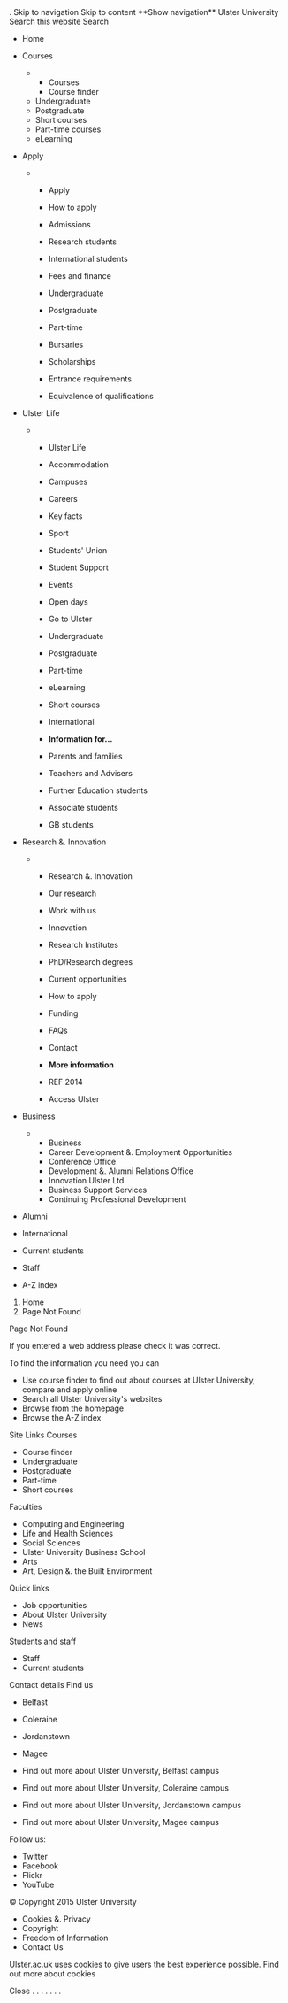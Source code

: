 <iframe src="//www.googletagmanager.com/ns.html?id=GTM-MGFFD8" height="0" width="0" style="display:none;visibility:hidden"></iframe>. Skip to navigation Skip to content **Show navigation** Ulster University Search this website Search

*   Home
*   Courses
    *   *   Courses
        *   Course finder  
    *   Undergraduate  
    *   Postgraduate  
    *   Short courses  
    *   Part-time courses  
    *   eLearning  

*   Apply
    *   *   Apply
        *   How to apply
        *   Admissions
        *   Research students
        *   International students
        
        *   Fees and finance
        *   Undergraduate
        *   Postgraduate
        *   Part-time
        *   Bursaries
        *   Scholarships
        
        *   Entrance requirements
        *   Equivalence of qualifications
*   Ulster Life
    *   *   Ulster Life
        *   Accommodation
        *   Campuses
        *   Careers
        *   Key facts
        *   Sport
        *   Students' Union
        *   Student Support
        *   Events
        *   Open days
        
        *   Go to Ulster
        *   Undergraduate
        *   Postgraduate
        *   Part-time
        *   eLearning
        *   Short courses
        *   International
        
        *   **Information for...**
        *   Parents and families
        *   Teachers and Advisers
        *   Further Education students
        *   Associate students
        *   GB students
*   Research &. Innovation
    *   *   Research &. Innovation
        *   Our research
        *   Work with us
        *   Innovation
        *   Research Institutes
        
        *   PhD/Research degrees
        *   Current opportunities
        *   How to apply
        *   Funding
        *   FAQs
        *   Contact
        
        *   **More information**
        *   REF 2014
        *   Access Ulster
*   Business
    *   *   Business
        *   Career Development &. Employment Opportunities
        *   Conference Office
        *   Development &. Alumni Relations Office
        *   Innovation Ulster Ltd  
        *   Business Support Services
        *   Continuing Professional Development

*   Alumni
*   International
*   Current students
*   Staff
*   A-Z index

1.  Home
2.  Page Not Found

Page Not Found

If you entered a web address please check it was correct.

To find the information you need you can

*   Use course finder to find out about courses at Ulster University, compare and apply online
*   Search all Ulster University's websites
*   Browse from the homepage
*   Browse the A-Z index

Site Links Courses

*   Course finder
*   Undergraduate
*   Postgraduate
*   Part-time
*   Short courses

Faculties

*   Computing and Engineering
*   Life and Health Sciences
*   Social Sciences
*   Ulster University Business School
*   Arts
*   Art, Design &. the Built Environment

Quick links

*   Job opportunities
*   About Ulster University
*   News

Students and staff

*   Staff
*   Current students

Contact details Find us

*   Belfast
*   Coleraine
*   Jordanstown
*   Magee

*   Find out more about Ulster University, Belfast campus
*   Find out more about Ulster University, Coleraine campus
*   Find out more about Ulster University, Jordanstown campus
*   Find out more about Ulster University, Magee campus

Follow us:

*   Twitter
*   Facebook
*   Flickr
*   YouTube  

© Copyright 2015 Ulster University

*   Cookies &. Privacy
*   Copyright
*   Freedom of Information
*   Contact Us

Ulster.ac.uk uses cookies to give users the best experience possible. Find out more about cookies

Close <img height="1" width="1" style="display:none" src="https://www.facebook.com/tr?id=1513386092226899&amp;ev=PageView&amp;noscript=1">. <img height="1" width="1" style="display:none" src="https://www.facebook.com/tr?id=1380040395442892&amp;ev=PageView&amp;noscript=1">. <img height="1" width="1" style="display:none" src="https://www.facebook.com/tr?id=1570238933105241&amp;ev=PageView&amp;noscript=1">. <img height="1" width="1" style="display:none" src="https://www.facebook.com/tr?id=307591029993045&amp;ev=PageView&amp;noscript=1">. <img height="1" width="1" style="display:none" src="https://www.facebook.com/tr?id=246681609528519&amp;ev=PageView&amp;noscript=1">. <img height="1" width="1" style="display:none" src="https://www.facebook.com/tr?id=284140392448890&amp;ev=PageView&amp;noscript=1">. <img height="1" width="1" style="display:none" src="https://www.facebook.com/tr?id=330120614256549&amp;ev=PageView&amp;noscript=1">.